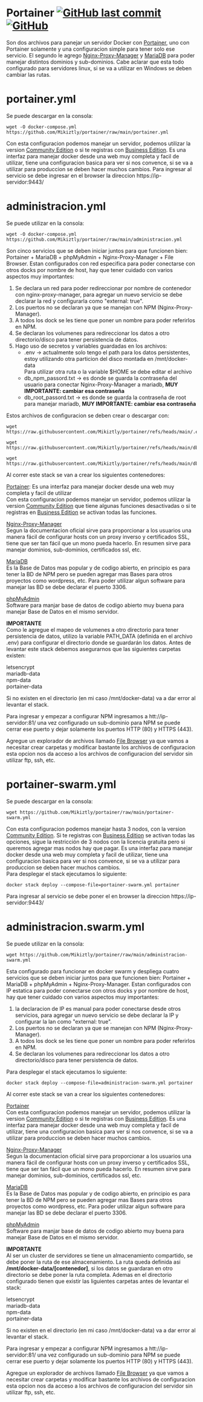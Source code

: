 # Portainer [![GitHub last commit](https://img.shields.io/github/last-commit/Mikiztly/portainer)](https://img.shields.io/github/last-commit/Mikiztly/portainer) [![GitHub](https://img.shields.io/github/license/Mikiztly/portainer)](https://img.shields.io/github/license/Mikiztly/portainer)

Son dos archivos para panejar un servidor Docker con [Portainer](https://www.portainer.io/), uno con Portainer solamente y una configuracion simple para tener solo ese servicio. El segundo le agrego [Nginx-Proxy-Manager](https://nginxproxymanager.com/) y [MariaDB](https://mariadb.com/) para poder manejar distintos dominios y sub-dominios.
Cabe aclarar que esta todo configurado para servidores linux, si se va a utilizar en Windows se deben cambiar las rutas.

# portainer.yml

Se puede descargar en la consola: <br>
```shell
wget -O docker-compose.yml https://github.com/Mikiztly/portainer/raw/main/portainer.yml
```
Con esta configuracion podemos manejar un servidor, podemos utilizar la version [Community Edition](https://docs.portainer.io/start/install-ce/server/swarm/linux) o si te registras con [Business Edition](https://docs.portainer.io/start/install/server/swarm/linux).
Es una interfaz para manejar docker desde una web muy completa y facil de utilizar, tiene una configuracion basica para ver si nos convence, si se va a utilizar para produccion se deben hacer muchos cambios.
Para ingresar al servicio se debe ingresar en el browser la direccion https://ip-servidor:9443/

# administracion.yml

Se puede utilizar en la consola:<br>

```shell
wget -O docker-compose.yml https://github.com/Mikiztly/portainer/raw/main/administracion.yml
```

Son cinco servicios que se deben iniciar juntos para que funcionen bien: Portainer + MariaDB + phpMyAdmin + Nginx-Proxy-Manager + File Browser. Estan configurados con red especifica para poder conectarse con otros docks por nombre de host, hay que tener cuidado con varios aspectos muy importantes:<br>
1) Se declara un red para poder redireccionar por nombre de contenedor con nginx-proxy-manager, para agregar un nuevo servicio se debe declarar la red y configurarla como "external: true".<br>
2) Los puertos no se declaran ya que se manejan con NPM (Nginx-Proxy-Manager).<br>
3) A todos los dock se les tiene que poner un nombre para poder referirlos en NPM.<br>
4) Se declaran los volumenes para redireccionar los datos a otro directorio/disco para tener persistencia de datos.<br>
5) Hago uso de secretos y variables guardadas en los archivos:<br>
    * .env -> actualmente solo tengo el path para los datos persistentes, estoy utilizando otra particion del disco montada en /mnt/docker-data<br>
      Para utilizar otra ruta o la variable $HOME se debe editar el archivo
    * db_npm_passord.txt -> es donde se guarda la contraseña del usuario para conectar Nginx-Proxy-Manager a mariadb, **MUY IMPORTANTE: cambiar esa contraseña**
    * db_root_passord.txt -> es donde se guarda la contraseña de root para manejar mariadb, **MUY IMPORTANTE: cambiar esa contraseña**<br>

Estos archivos de configuracion se deben crear o descargar con:
```shell
wget https://raw.githubusercontent.com/Mikiztly/portainer/refs/heads/main/.env
```
```shell
wget https://raw.githubusercontent.com/Mikiztly/portainer/refs/heads/main/db_root_password.txt
```
```shell
wget https://raw.githubusercontent.com/Mikiztly/portainer/refs/heads/main/db_npm_password.txt
```

Al correr este stack se van a crear los siguientes contenedores:

[Portainer](https://www.portainer.io/): Es una interfaz para manejar docker desde una web muy completa y facil de utilizar<br>
Con esta configuracion podemos manejar un servidor, podemos utilizar la version [Community Edition](https://docs.portainer.io/start/install-ce/server/swarm/linux) que tiene algunas funciones desactivadas o si te registras en [Business Edition](https://docs.portainer.io/start/install/server/swarm/linux) se activan todas las funciones.

[Nginx-Proxy-Manager](https://nginxproxymanager.com/)<br>
Segun la documentacion oficial sirve para proporcionar a los usuarios una manera fácil de configurar hosts con un proxy inverso y certificados SSL, tiene que ser tan fácil que un mono pueda hacerlo. En resumen sirve para manejar dominios, sub-dominios, certificados ssl, etc.

[MariaDB](https://mariadb.com/)<br>
Es la Base de Datos mas popular y de codigo abierto, en principio es para tener la BD de NPM pero se pueden agregar mas Bases para otros proyectos como wordpress, etc.
Para poder utilizar algun software para manejar las BD se debe declarar el puerto 3306.

[phpMyAdmin](https://www.phpmyadmin.net/)<br>
Software para manjar base de datos de codigo abierto muy buena para manejar Base de Datos en el mismo servidor.

**IMPORTANTE**<br>
Como le agregue el mapeo de volumenes a otro directorio para tener persistencia de datos, utilizo la variable PATH_DATA (definida en el archivo .env) para configurar el directorio donde se guardarán los datos. Antes de levantar este stack debemos asegurarnos que las siguientes carpetas existen:

letsencrypt<br> 
mariadb-data<br>
npm-data<br>
portainer-data<br>

Si no existen en el directorio (en mi caso /mnt/docker-data) va a dar error al levantar el stack.

Para ingresar y empezar a configurar NPM ingresamos a htt://ip-servidor:81/ una vez configurado un sub-dominio para NPM se puede cerrar ese puerto y dejar solamente los puertos HTTP (80) y HTTPS (443).

Agregue un explorador de archivos llamado [File Browser](https://filebrowser.org/) ya que vamos a necesitar crear carpetas y modificar bastante los archivos de configuracion esta opcion nos da acceso a los archivos de configuracion del servidor sin utilizar ftp, ssh, etc.

# portainer-swarm.yml
Se puede descargar en la consola: <br>

```shell
wget https://github.com/Mikiztly/portainer/raw/main/portainer-swarm.yml
```
Con esta configuracion podemos manejar hasta 3 nodos, con la version [Community Edition](https://docs.portainer.io/start/install-ce/server/swarm/linux). Si te registras con [Business Edition](https://docs.portainer.io/start/install/server/swarm/linux) se activan todas las opciones, sigue la restricción de 3 nodos con la licencia gratuita pero si queremos agregar mas nodos hay que pagar.
Es una interfaz para manejar docker desde una web muy completa y facil de utilizar, tiene una configuracion basica para ver si nos convence, si se va a utilizar para produccion se deben hacer muchos cambios.<br>
Para desplegar el stack ejecutamos lo siguiente:

```shell
docker stack deploy --compose-file=portainer-swarm.yml portainer
```

Para ingresar al servicio se debe poner el en browser la direccion https://ip-servidor:9443/

# administracion.swarm.yml

Se puede utilizar en la consola:<br>

```shell
wget https://github.com/Mikiztly/portainer/raw/main/administracion-swarm.yml
```

Esta configurado para funcionar en docker swarm y despliega cuatro servicios que se deben iniciar juntos para que funcionen bien: Portainer + MariaDB + phpMyAdmin + Nginx-Proxy-Manager. Estan configurados con IP estatica para poder conectarse con otros docks y por nombre de host, hay que tener cuidado con varios aspectos muy importantes:<br>
1) la declaracion de IP es manual para poder conectarse desde otros servicios, para agregar un nuevo servicio se debe declarar la IP y configurar la lan como "external: true".<br>
2) Los puertos no se declaran ya que se manejan con NPM (Nginx-Proxy-Manager).<br>
3) A todos los dock se les tiene que poner un nombre para poder referirlos en NPM.<br>
4) Se declaran los volumenes para redireccionar los datos a otro directorio/disco para tener persistencia de datos.<br>

Para desplegar el stack ejecutamos lo siguiente:

```shell
docker stack deploy --compose-file=administracion-swarm.yml portainer
```

Al correr este stack se van a crear los siguientes contenedores:

[Portainer](https://www.portainer.io/)<br>
Con esta configuracion podemos manejar un servidor, podemos utilizar la version [Community Edition](https://docs.portainer.io/start/install-ce/server/swarm/linux) o si te registras con [Business Edition](https://docs.portainer.io/start/install/server/swarm/linux).
Es una interfaz para manejar docker desde una web muy completa y facil de utilizar, tiene una configuracion basica para ver si nos convence, si se va a utilizar para produccion se deben hacer muchos cambios.

[Nginx-Proxy-Manager](https://nginxproxymanager.com/)<br>
Segun la documentacion oficial sirve para proporcionar a los usuarios una manera fácil de configurar hosts con un proxy inverso y certificados SSL, tiene que ser tan fácil que un mono pueda hacerlo. En resumen sirve para manejar dominios, sub-dominios, certificados ssl, etc.

[MariaDB](https://mariadb.com/)<br>
Es la Base de Datos mas popular y de codigo abierto, en principio es para tener la BD de NPM pero se pueden agregar mas Bases para otros proyectos como wordpress, etc.
Para poder utilizar algun software para manejar las BD se debe declarar el puerto 3306.

[phpMyAdmin](https://www.phpmyadmin.net/)<br>
Software para manjar base de datos de codigo abierto muy buena para manejar Base de Datos en el mismo servidor.

**IMPORTANTE**<br>
Al ser un cluster de servidores se tiene un almacenamiento compartido, se debe poner la ruta de ese almacenamiento. La ruta queda definida asi **/mnt/docker-data/[contenedor]**, si los datos se guardaran en otro directorio se debe poner la ruta completa.
Ademas en el directorio configurado tienen que existir las liguientes carpetas antes de levantar el stack:

letsencrypt<br> 
mariadb-data<br>
npm-data<br>
portainer-data<br>

Si no existen en el directorio (en mi caso /mnt/docker-data) va a dar error al levantar el stack.

Para ingresar y empezar a configurar NPM ingresamos a htt://ip-servidor:81/ una vez configurado un sub-dominio para NPM se puede cerrar ese puerto y dejar solamente los puertos HTTP (80) y HTTPS (443).

Agregue un explorador de archivos llamado [File Browser](https://filebrowser.org/) ya que vamos a necesitar crear carpetas y modificar bastante los archivos de configuracion esta opcion nos da acceso a los archivos de configuracion del servidor sin utilizar ftp, ssh, etc.
